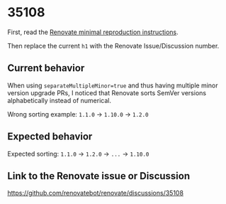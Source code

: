 # 35108

First, read the [Renovate minimal reproduction instructions](https://github.com/renovatebot/renovate/blob/main/docs/development/minimal-reproductions.md).

Then replace the current `h1` with the Renovate Issue/Discussion number.

## Current behavior

When using `separateMultipleMinor=true` and thus having multiple minor version upgrade PRs, I noticed that Renovate sorts SemVer versions alphabetically instead of numerical.

Wrong sorting example: `1.1.0` -> `1.10.0` -> `1.2.0`

## Expected behavior

Expected sorting: `1.1.0` -> `1.2.0` -> `...` -> `1.10.0`

## Link to the Renovate issue or Discussion

https://github.com/renovatebot/renovate/discussions/35108